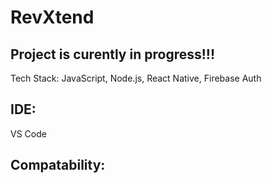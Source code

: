 # RevXtend

## Project is curently in progress!!!

Tech Stack: JavaScript, Node.js, React Native, Firebase Auth

## IDE:
VS Code

## Compatability:
 
